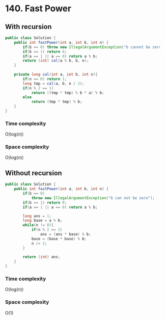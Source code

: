 # 140. Fast Power

##  With recursion
```java
public class Solution {
    public int fastPower(int a, int b, int n) {
        if(b == 0) throw new IllegalArgumentException("b cannot be zero");
        if(b == 1) return 0;
        if(a == 1 || a == 0) return a % b;
        return (int) cal(a % b, b, n);
    }
    
    private long cal(int a, int b, int n){
        if(n == 0) return 1;
        long tmp = cal(a, b, n / 2);
        if(n % 2 == 1)
            return ((tmp * tmp) % b * a) % b;
        else
            return (tmp * tmp) % b;
    }
}
```
### Time complexity
O(log(n))
### Space complexity
O(log(n))

##  Without recursion
```java
public class Solution {
    public int fastPower(int a, int b, int n) {
        if(b == 0)
            throw new IllegalArgumentException("b can not be zero");
        if(b == 1) return 0;
        if(a == 1 || a == 0) return a % b;

        long ans = 1;
        long base = a % b;
        while(n != 0){
            if(n % 2 == 1)
                ans = (ans * base) % b;
            base = (base * base) % b;
            n /= 2;
        }
        
        return (int) ans;
    }
}
```

### Time complexity
O(log(n))
### Space complexity
O(1)